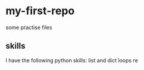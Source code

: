 # my-first-repo
 some practise files

 ## skills
 I have the following python skills:
 list and dict
 loops
 re
